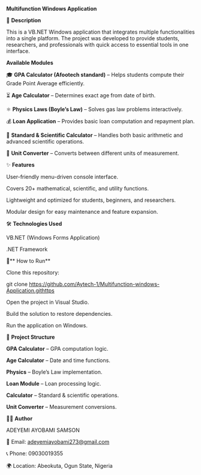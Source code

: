 **Multifunction Windows Application**

📌 **Description**

This is a VB.NET Windows application that integrates multiple functionalities into a single platform. The project was developed to provide students, researchers, and professionals with quick access to essential tools in one interface.

**Available Modules**

🎓 **GPA Calculator (Afootech standard)** – Helps students compute their Grade Point Average efficiently.

⏳ **Age Calculator** – Determines exact age from date of birth.

⚛️ **Physics Laws (Boyle’s Law)** – Solves gas law problems interactively.

💰 **Loan Application** – Provides basic loan computation and repayment plan.

🧮 **Standard & Scientific Calculator** – Handles both basic arithmetic and advanced scientific operations.

🔄 **Unit Converter** – Converts between different units of measurement.

✨ **Features**

User-friendly menu-driven console interface.

Covers 20+ mathematical, scientific, and utility functions.

Lightweight and optimized for students, beginners, and researchers.

Modular design for easy maintenance and feature expansion.

🛠️ **Technologies Used**

VB.NET (Windows Forms Application)

.NET Framework

🚀** How to Run**

Clone this repository:

git clone https://github.com/Aytech-1/Multifunction-windows-Application.githttps


Open the project in Visual Studio.

Build the solution to restore dependencies.

Run the application on Windows.

📂 **Project Structure**

**GPA Calculator** – GPA computation logic.

**Age Calculator** – Date and time functions.

**Physics** – Boyle’s Law implementation.

**Loan Module** – Loan processing logic.

**Calculator** – Standard & scientific operations.

**Unit Converter** – Measurement conversions.

👨‍💻 **Author**

ADEYEMI AYOBAMI SAMSON

📧 Email: adeyemiayobami273@gmail.com

📞 Phone: 09030019355

🌍 Location: Abeokuta, Ogun State, Nigeria
